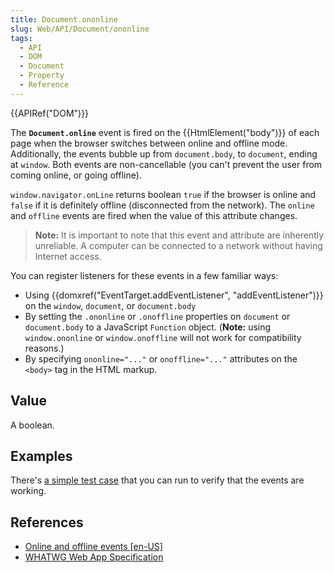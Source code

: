```yaml
---
title: Document.ononline
slug: Web/API/Document/ononline
tags:
  - API
  - DOM
  - Document
  - Property
  - Reference
---
```

{{APIRef("DOM")}}

The **`Document.online`** event is fired on the {{HtmlElement("body")}} of each page when the browser switches between online and offline mode. Additionally, the events bubble up from `document.body`, to `document`, ending at `window`. Both events are non-cancellable (you can't prevent the user from coming online, or going offline).

`window.navigator.onLine` returns boolean `true` if the browser is online and `false` if it is definitely offline (disconnected from the network). The `online` and `offline` events are fired when the value of this attribute changes.

> **Note:** It is important to note that this event and attribute are inherently unreliable. A computer can be connected to a network without having Internet access.

You can register listeners for these events in a few familiar ways:

- Using {{domxref("EventTarget.addEventListener", "addEventListener")}} on the `window`, `document`, or `document.body`
- By setting the `.ononline` or `.onoffline` properties on `document` or `document.body` to a JavaScript `Function` object. (**Note:** using `window.ononline` or `window.onoffline` will not work for compatibility reasons.)
- By specifying `ononline="..."` or `onoffline="..."` attributes on the `<body>` tag in the HTML markup.

## Value

A boolean.

## Examples

There's [a simple test case](https://bugzilla.mozilla.org/attachment.cgi?id=220609) that you can run to verify that the events are working.

## References

- [Online and offline events \[en-US\]](/en-US/docs/Web/API/Navigator/Online_and_offline_events)
- [WHATWG Web App Specification](https://www.whatwg.org/specs/web-apps/current-work/#event-online)
